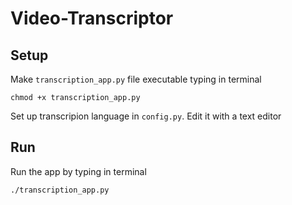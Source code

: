 # Video-Transcriptor

## Setup

Make `transcription_app.py` file executable typing in terminal 
```shell
chmod +x transcription_app.py
```
Set up transcripion language in `config.py`. Edit it with a text editor

## Run

Run the app by typing in terminal
```shell
./transcription_app.py
```


